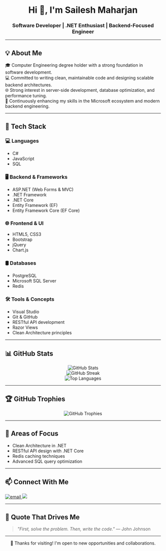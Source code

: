 <h1 align="center">Hi 👋, I'm Sailesh Maharjan</h1>
<h3 align="center">Software Developer | .NET Enthusiast | Backend-Focused Engineer</h3>

---

## 💡 About Me

🎓 Computer Engineering degree holder with a strong foundation in software development.  
💻 Committed to writing clean, maintainable code and designing scalable backend architectures.  
🌐 Strong interest in server-side development, database optimization, and performance tuning.  
🚀 Continuously enhancing my skills in the Microsoft ecosystem and modern backend engineering.

---

## 🧠 Tech Stack

### 💻 Languages
- C#
- JavaScript
- SQL

### 🖥️ Backend & Frameworks
- ASP.NET (Web Forms & MVC)
- .NET Framework
- .NET Core  
- Entity Framework (EF)
- Entity Framework Core (EF Core)

### 🌐 Frontend & UI
- HTML5, CSS3  
- Bootstrap  
- jQuery  
- Chart.js

### 🛢️ Databases
- PostgreSQL  
- Microsoft SQL Server  
- Redis  

### 🛠️ Tools & Concepts
- Visual Studio  
- Git & GitHub  
- RESTful API development  
- Razor Views  
- Clean Architecture principles

---

## 📊 GitHub Stats

<p align="center">
  <img src="https://github-readme-stats.vercel.app/api?username=sailesh-maharjan&show_icons=true&theme=default" alt="GitHub Stats" />
  <br/>
  <img src="https://github-readme-streak-stats.herokuapp.com/?user=sailesh-maharjan&theme=default" alt="GitHub Streak" />
  <br/>
  <img src="https://github-readme-stats.vercel.app/api/top-langs/?username=sailesh-maharjan&layout=compact" alt="Top Languages" />
</p>

---

## 🏆 GitHub Trophies

<p align="center">
  <img src="https://github-profile-trophy.vercel.app/?username=sailesh-maharjan&theme=flat&no-frame=true&margin-w=10" alt="GitHub Trophies" />
</p>

---

## 🚀 Areas of Focus

- Clean Architecture in .NET  
- RESTful API design with .NET Core  
- Redis caching techniques  
- Advanced SQL query optimization  

---

## 📫 Connect With Me

<p align="left">
  <a href="mailto:maharjansailesh321@gmail.com">
    <img src="https://img.shields.io/badge/email-maharjansailesh321@gmail.com-red?style=flat&logo=gmail" alt="email" />
  </a>
  <a href="https://instagram.com/sailesh_mhz" target="_blank">
    <img src="https://img.shields.io/badge/Instagram-@sailesh_mhz-E4405F?style=flat&logo=instagram&logoColor=white"/>
  </a>
</p>

---

## 📌 Quote That Drives Me

> *"First, solve the problem. Then, write the code."* — John Johnson

---

<p align="center">
  🙏 Thanks for visiting! I'm open to new opportunities and collaborations.
</p>
